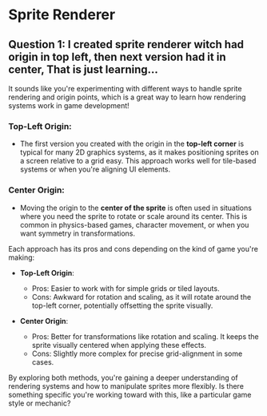 # Sprite Renderer

## **Question 1: I created sprite renderer witch had origin in top left, then next version had it in center, That is just learning...**

It sounds like you're experimenting with different ways to handle sprite rendering and origin points, which is a great way to learn how rendering systems work in game development!

### Top-Left Origin:

- The first version you created with the origin in the **top-left corner** is typical for many 2D graphics systems, as it makes positioning sprites on a screen relative to a grid easy. This approach works well for tile-based systems or when you're aligning UI elements.

### Center Origin:

- Moving the origin to the **center of the sprite** is often used in situations where you need the sprite to rotate or scale around its center. This is common in physics-based games, character movement, or when you want symmetry in transformations.

Each approach has its pros and cons depending on the kind of game you're making:

- **Top-Left Origin**:

  - Pros: Easier to work with for simple grids or tiled layouts.
  - Cons: Awkward for rotation and scaling, as it will rotate around the top-left corner, potentially offsetting the sprite visually.

- **Center Origin**:
  - Pros: Better for transformations like rotation and scaling. It keeps the sprite visually centered when applying these effects.
  - Cons: Slightly more complex for precise grid-alignment in some cases.

By exploring both methods, you're gaining a deeper understanding of rendering systems and how to manipulate sprites more flexibly. Is there something specific you're working toward with this, like a particular game style or mechanic?
